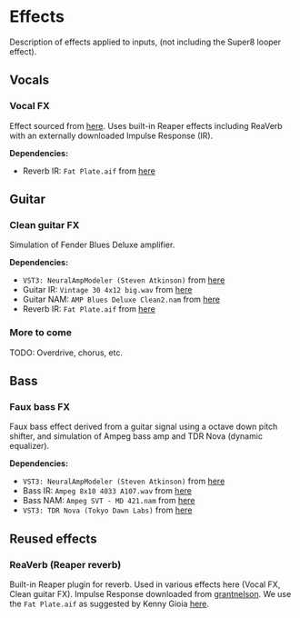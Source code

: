 # Effects

Description of effects applied to inputs, (not including the Super8 looper effect).

## Vocals

### Vocal FX

Effect sourced from [here](https://www.youtube.com/watch?v=MWPk64BXXpE). Uses built-in Reaper effects including ReaVerb with an externally downloaded Impulse Response (IR).

**Dependencies:** 
* Reverb IR: `Fat Plate.aif` from [here](https://grantnelson.co/article/1/lexicon-480l-free-impulse-responses)

## Guitar

### Clean guitar FX

Simulation of Fender Blues Deluxe amplifier.

**Dependencies:**
* `VST3: NeuralAmpModeler (Steven Atkinson)` from [here](https://github.com/sdatkinson/NeuralAmpModelerPlugin/releases)
* Guitar IR: `Vintage 30 4x12 big.wav` from [here](https://www.tone3000.com/tones/the-legend-celestion-vintage-30-4x12--1679)
* Guitar NAM: `AMP Blues Deluxe Clean2.nam` from [here](https://www.tone3000.com/tones/fender-blues-deluxe-pack-nano-2455)
* Reverb IR: `Fat Plate.aif` from [here](https://grantnelson.co/article/1/lexicon-480l-free-impulse-responses)

### More to come

TODO: Overdrive, chorus, etc. 

## Bass

### Faux bass FX

Faux bass effect derived from a guitar signal using a octave down pitch shifter, and simulation of Ampeg bass amp and TDR Nova (dynamic equalizer).

**Dependencies:**
* `VST3: NeuralAmpModeler (Steven Atkinson)` from [here](https://github.com/sdatkinson/NeuralAmpModelerPlugin/releases)
* Bass IR: `Ampeg 8x10 4033 A107.wav` from [here](https://www.tone3000.com/tones/bass-ampeg-svt-8x10--1708)
* Bass NAM: `Ampeg SVT - MD 421.nam` from [here](https://www.tone3000.com/tones/ampeg-svt-classic-with-6x10-28202)
* `VST3: TDR Nova (Tokyo Dawn Labs)` from [here](https://www.tokyodawn.net/tdr-nova/)

## Reused effects

### ReaVerb (Reaper reverb)

Built-in Reaper plugin for reverb. Used in various effects here (Vocal FX, Clean guitar FX). Impulse Response downloaded from [grantnelson](https://grantnelson.co/article/1/lexicon-480l-free-impulse-responses). We use the `Fat Plate.aif` as suggested by Kenny Gioia [here](https://www.youtube.com/watch?v=MWPk64BXXpE).
